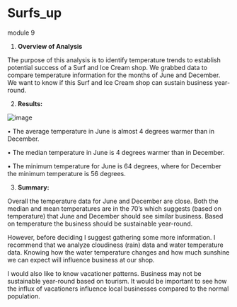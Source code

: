 # Surfs_up
module 9
1.	**Overview of Analysis**

The purpose of this analysis is to identify temperature trends to establish potential success of a Surf and Ice Cream shop. We grabbed data to compare temperature information for the months of June and December. We want to know if this Surf and Ice Cream shop can sustain business year-round. 

2.	**Results:** 

![image](https://user-images.githubusercontent.com/96017493/156898486-5f966bb1-b4b5-4634-8d48-94da7ad04cf7.png)



•	The average temperature in June is almost 4 degrees warmer than in December. 

•	The median temperature in June is 4 degrees warmer than in December.

•	The minimum temperature for June is 64 degrees, where for December the minimum temperature is 56 degrees. 


3.	**Summary:**
	
Overall the temperature data for June and December are close. Both the median and mean temperatures are in the 70’s which suggests (based on temperature) that June and December should see similar business. Based on temperature the business should be sustainable year-round. 

However, before deciding I suggest gathering some more information. I recommend that we analyze cloudiness (rain) data and water temperature data. Knowing how the water temperature changes and how much sunshine we can expect will influence business at our shop. 

I would also like to know vacationer patterns. Business may not be sustainable year-round based on tourism. It would be important to see how the influx of vacationers influence local businesses compared to the normal population. 
